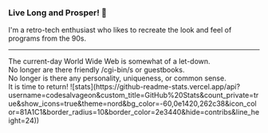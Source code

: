 ### Live Long and Prosper! 👋

I'm a retro-tech enthusiast who likes to recreate the look and feel of programs from the 90s.
<hr/>
The current-day World Wide Web is somewhat of a let-down.
<br/>
No longer are there friendly /cgi-bin/s or guestbooks.
<br/>
No longer is there any personality, uniqueness, or common sense.
<br/>
It is time to return!
![stats](https://github-readme-stats.vercel.app/api?username=codesalvageon&custom_title=GitHub%20Stats&count_private=true&show_icons=true&theme=nord&bg_color=-60,0e1420,262c38&icon_color=81A1C1&border_radius=10&border_color=2e3440&hide=contribs&line_height=24))
